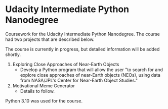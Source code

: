 # Udacity Intermediate Python Nanodegree
Coursework for the Udacity Intermediate Python Nanodegree. The course had two projects that are described below.

The course is currently in progress, but detailed information will be added shortly.
1.  Exploring Close Approaches of Near-Earth Objects
    * Develop a Python program that will allow the user "to search for and explore close approaches of near-Earth objects (NEOs), using data from NASA/JPL's Center for Near-Earth Object Studies."
2.  Motivational Meme Generator
    * Details to follow.

Python 3.10 was used for the course.
